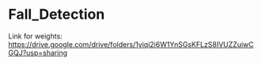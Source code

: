 # Fall_Detection

Link for weights: https://drive.google.com/drive/folders/1yiqi2i6W1YnSGsKFLzS8IVUZZuiwCGQJ?usp=sharing
